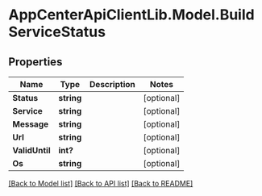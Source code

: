# AppCenterApiClientLib.Model.BuildServiceStatus
## Properties

Name | Type | Description | Notes
------------ | ------------- | ------------- | -------------
**Status** | **string** |  | [optional] 
**Service** | **string** |  | [optional] 
**Message** | **string** |  | [optional] 
**Url** | **string** |  | [optional] 
**ValidUntil** | **int?** |  | [optional] 
**Os** | **string** |  | [optional] 

[[Back to Model list]](../README.md#documentation-for-models) [[Back to API list]](../README.md#documentation-for-api-endpoints) [[Back to README]](../README.md)


